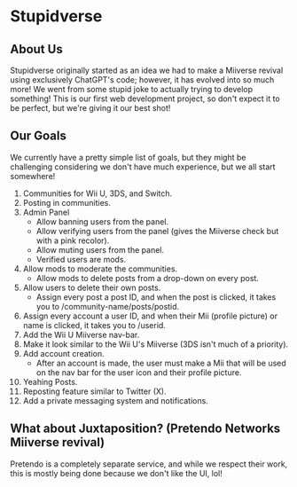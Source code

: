 # Stupidverse

## About Us

Stupidverse originally started as an idea we had to make a Miiverse revival using exclusively ChatGPT's code; however, it has evolved into so much more! We went from some stupid joke to actually trying to develop something! This is our first web development project, so don't expect it to be perfect, but we're giving it our best shot!

## Our Goals

We currently have a pretty simple list of goals, but they might be challenging considering we don't have much experience, but we all start somewhere!

1. Communities for Wii U, 3DS, and Switch.
2. Posting in communities.
3. Admin Panel
   - Allow banning users from the panel.
   - Allow verifying users from the panel (gives the Miiverse check but with a pink recolor).
   - Allow muting users from the panel.
   - Verified users are mods.
4. Allow mods to moderate the communities.
   - Allow mods to delete posts from a drop-down on every post.
5. Allow users to delete their own posts.
   - Assign every post a post ID, and when the post is clicked, it takes you to /community-name/posts/postid.
6. Assign every account a user ID, and when their Mii (profile picture) or name is clicked, it takes you to /userid.
7. Add the Wii U Miiverse nav-bar.
8. Make it look similar to the Wii U's Miiverse (3DS isn't much of a priority).
9. Add account creation.
   - After an account is made, the user must make a Mii that will be used on the nav bar for the user icon and their profile picture.
10. Yeahing Posts.
11. Reposting feature similar to Twitter (X).
12. Add a private messaging system and notifications.

## What about Juxtaposition? (Pretendo Networks Miiverse revival)

Pretendo is a completely separate service, and while we respect their work, this is mostly being done because we don't like the UI, lol!

